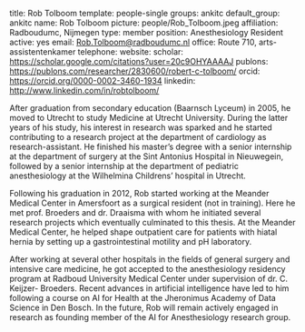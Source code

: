 title: Rob Tolboom
template: people-single
groups: ankitc
default_group: ankitc
name: Rob Tolboom
picture: people/Rob_Tolboom.jpeg
affiliation: Radboudumc, Nijmegen
type: member
position: Anesthesiology Resident
active: yes
email: Rob.Tolboom@radboudumc.nl
office: Route 710, arts-assistentenkamer
telephone: 
website: 
scholar: https://scholar.google.com/citations?user=20c9OHYAAAAJ
publons: https://publons.com/researcher/2830600/robert-c-tolboom/
orcid: https://orcid.org/0000-0002-3460-1934
linkedin: http://www.linkedin.com/in/robtolboom/

After graduation from secondary education (Baarnsch Lyceum) in 2005, he moved to Utrecht to study Medicine at Utrecht University. During the latter years of his study, his interest in research was sparked and he started contributing to a research project at the department of cardiology as research-assistant. He finished his master’s degree with a senior internship at the department of surgery at the Sint Antonius Hospital in Nieuwegein, followed by a senior internship at the department of pediatric anesthesiology at the Wilhelmina Childrens’ hospital in Utrecht.

Following his graduation in 2012, Rob started working at the Meander Medical Center in Amersfoort as a surgical resident (not in training). Here he met prof. Broeders and dr. Draaisma with whom he initiated several research projects which eventually culminated to this thesis. At the Meander Medical Center, he helped shape outpatient care for patients with hiatal hernia by setting up a gastrointestinal motility and pH laboratory.

After working at several other hospitals in the fields of general surgery and intensive care medicine, he got accepted to the anesthesiology residency program at Radboud University Medical Center under supervision of dr. C. Keijzer- Broeders. Recent advances in artificial intelligence have led to him following a course on AI for Health at the Jheronimus Academy of Data Science in Den Bosch. In the future, Rob will remain actively engaged in research as founding member of the AI for Anesthesiology research group.